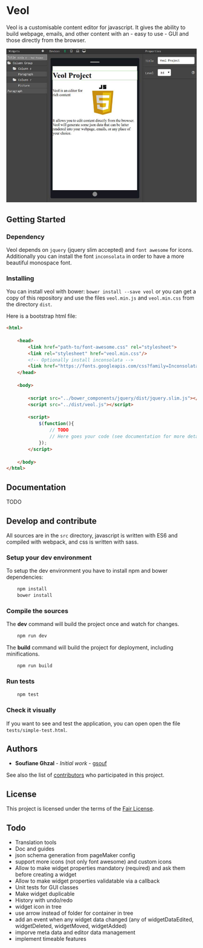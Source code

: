 Veol
====

Veol is a customisable content editor for javascript. It gives the ability to build webpage, emails, and other content with an - easy to use - GUI and those directly from the browser.

![Screenshot example](doc/screenshot.jpg)

Getting Started
---------------

### Dependency

Veol depends on ``jquery`` (jquery slim accepted) and ``font awesome`` for icons. Additionally you can install the font ``inconsolata`` in order to have a more beautiful monospace font.


### Installing

You can install veol with bower: ``bower install --save veol`` or you can get a copy of this repository and use the files ``veol.min.js`` and ``veol.min.css`` from the directory ``dist``.

Here is a bootstrap html file:

```html
<html>
    
    <head>  
        <link href="path-to/font-awesome.css" rel="stylesheet">
        <link rel="stylesheet" href="veol.min.css"/>
        <!-- Optionally install inconsolata -->
        <link href="https://fonts.googleapis.com/css?family=Inconsolata" rel="stylesheet">
    </head>
    
    <body>
    
        <script src="../bower_components/jquery/dist/jquery.slim.js"></script>
        <script src="../dist/veol.js"></script>
        
        <script>
            $(function(){
                // TODO
                // Here goes your code (see documentation for more details) 
            });
        </script>
        
    </body>
</html>
```

Documentation
-------------

TODO


Develop and contribute
----------------------

All sources are in the ``src`` directory, javascript is written with ES6 and compiled with webpack, and css is written with sass.
 
### Setup your dev environment

To setup the dev environment you have to install npm and bower dependencies:

```sh
    npm install
    bower install
```

### Compile the sources

The **dev** command will build the project once and watch for changes.

```sh
    npm run dev
```

The **build** command will build the project for deployment, including minifications.

```sh
    npm run build
```

### Run tests

```sh
    npm test
```

### Check it visually

If you want to see and test the application, you can open open the file ``tests/simple-test.html``. 


Authors
-------

* **Soufiane Ghzal** - *Initial work* - [gsouf](https://github.com/gsouf)

See also the list of [contributors](https://github.com/gsouf/veol.js/contributors) who participated in this project.

License
-------

This project is licensed under the terms of the [Fair License](https://opensource.org/licenses/Fair).


Todo
----

- Translation tools
- Doc and guides
- json schema generation from pageMaker config
- support more icons (not only font awesome) and custom icons
- Allow to make widget properties mandatory (required) and ask them before creating a widget
- Allow to make widget properties validatable via a callback
- Unit tests for GUI classes
- Make widget duplicable
- History with undo/redo
- widget icon in tree
- use arrow instead of folder for container in tree
- add an event when any widget data changed (any of widgetDataEdited, widgetDeleted, widgetMoved, widgetAdded)
- imporve meta data and editor data management
- implement timeable features

